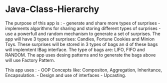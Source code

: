 # Java-Class-Hierarchy
The purpose of this app is : -  generate and share more types of surprises
                             -  implements algorithms for sharing and storing different types of surprises
                             -  use a powerfull and random mechanism to generate a set of surprises.
The app will have 3 types of surprises: Candies, Fortune Cookies and Minion Toys.
These surprises will be stored in 3 types of bags an d of these bags will implemtent IBag interface.
The type of bags are: LIFO, FIFO and RANDOM.
The app uses desing patterns and to generate the bags above will use Factory Pattern.

This app uses : - OOP Concepts like: Compositon, Aggregation, Inheritance, Encapsulation.
                - Design and use of interfaces 
                - Upcasting.


